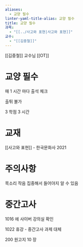 ```yaml
---
aliases:
  - 교양 필수
linter-yaml-title-alias: 교양 필수
title: 교양 필수
과목:
  - "[[../사고와 표현|사고와 표현]]"
교수:
  - "[[김중철]]"
---
```


[[김중철]] 교수님 [[OT]]

# 교양 필수

매 1 시간 마다 출석 체크

출튀 불가

3 학점 3 시간

# 교재

[[사고와 표현]] - 한국문화사 2021

# 주의사항

목소리 작음 집중해서 들어야지 알 수 있음

# 중간고사

1016 에 사이버 강의실 확인

1022 휴강 - 중간고사 과제 대체

200 원고지 10 장
